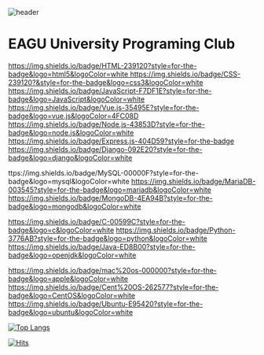 ![header](https://capsule-render.vercel.app/api?type=wave&color=auto&height=300&section=header&text=EAGU%20render&fontSize=90)


# EAGU University Programing Club
[https://img.shields.io/badge/HTML-239120?style=for-the-badge&logo=html5&logoColor=white
](https://img.shields.io/badge/HTML5-E34F26?style=for-the-badge&logo=html5&logoColor=white)https://img.shields.io/badge/CSS-239120?&style=for-the-badge&logo=css3&logoColor=white
https://img.shields.io/badge/JavaScript-F7DF1E?style=for-the-badge&logo=JavaScript&logoColor=white
https://img.shields.io/badge/Vue.js-35495E?style=for-the-badge&logo=vue.js&logoColor=4FC08D
https://img.shields.io/badge/Node.js-43853D?style=for-the-badge&logo=node.js&logoColor=white
https://img.shields.io/badge/Express.js-404D59?style=for-the-badge
https://img.shields.io/badge/Django-092E20?style=for-the-badge&logo=django&logoColor=white

ttps://img.shields.io/badge/MySQL-00000F?style=for-the-badge&logo=mysql&logoColor=white
https://img.shields.io/badge/MariaDB-003545?style=for-the-badge&logo=mariadb&logoColor=white
https://img.shields.io/badge/MongoDB-4EA94B?style=for-the-badge&logo=mongodb&logoColor=white

https://img.shields.io/badge/C-00599C?style=for-the-badge&logo=c&logoColor=white
https://img.shields.io/badge/Python-3776AB?style=for-the-badge&logo=python&logoColor=white
https://img.shields.io/badge/Java-ED8B00?style=for-the-badge&logo=openjdk&logoColor=white

https://img.shields.io/badge/mac%20os-000000?style=for-the-badge&logo=apple&logoColor=white
https://img.shields.io/badge/Cent%20OS-262577?style=for-the-badge&logo=CentOS&logoColor=white
https://img.shields.io/badge/Ubuntu-E95420?style=for-the-badge&logo=ubuntu&logoColor=white

[![Top Langs](https://github-readme-stats.vercel.app/api/top-langs/?username=je8ker)](https://github.com/anuraghazra/github-readme-stats)

[![Hits](https://hits.seeyoufarm.com/api/count/incr/badge.svg?url=https%3A%2F%2Fgithub.com%2Fje8ker%2FEAGU_WebPage&count_bg=%2379C83D&title_bg=%23555555&icon=&icon_color=%23E7E7E7&title=hits&edge_flat=false)](https://hits.seeyoufarm.com)

